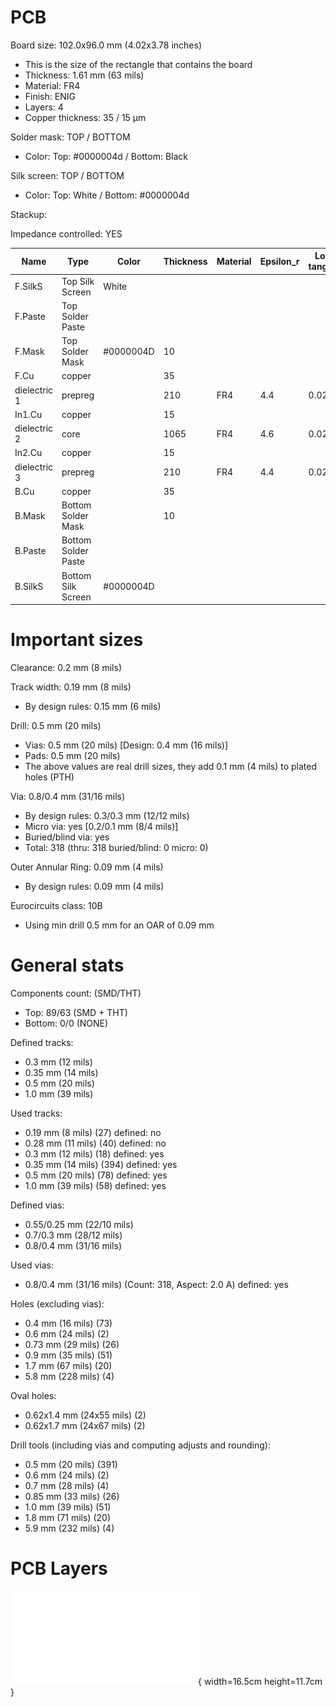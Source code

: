 # PCB

Board size: 102.0x96.0 mm (4.02x3.78 inches)

- This is the size of the rectangle that contains the board
- Thickness: 1.61 mm (63 mils)
- Material: FR4
- Finish: ENIG
- Layers: 4
- Copper thickness: 35 / 15 µm

Solder mask: TOP / BOTTOM

- Color: Top: #0000004d / Bottom: Black

Silk screen: TOP / BOTTOM

- Color: Top: White / Bottom: #0000004d


Stackup:

Impedance controlled: YES

| Name                 | Type                 | Color            | Thickness | Material        | Epsilon_r | Loss tangent |
|----------------------|----------------------|------------------|-----------|-----------------|-----------|--------------|
| F.SilkS              | Top Silk Screen      | White            |           |                 |           |              |
| F.Paste              | Top Solder Paste     |                  |           |                 |           |              |
| F.Mask               | Top Solder Mask      | #0000004D        |        10 |                 |           |              |
| F.Cu                 | copper               |                  |        35 |                 |           |              |
| dielectric 1         | prepreg              |                  |       210 | FR4             |       4.4 |        0.020 |
| In1.Cu               | copper               |                  |        15 |                 |           |              |
| dielectric 2         | core                 |                  |      1065 | FR4             |       4.6 |        0.020 |
| In2.Cu               | copper               |                  |        15 |                 |           |              |
| dielectric 3         | prepreg              |                  |       210 | FR4             |       4.4 |        0.020 |
| B.Cu                 | copper               |                  |        35 |                 |           |              |
| B.Mask               | Bottom Solder Mask   |                  |        10 |                 |           |              |
| B.Paste              | Bottom Solder Paste  |                  |           |                 |           |              |
| B.SilkS              | Bottom Silk Screen   | #0000004D        |           |                 |           |              |

# Important sizes

Clearance: 0.2 mm (8 mils)

Track width: 0.19 mm (8 mils)

- By design rules: 0.15 mm (6 mils)

Drill: 0.5 mm (20 mils)

- Vias: 0.5 mm (20 mils) [Design: 0.4 mm (16 mils)]
- Pads: 0.5 mm (20 mils)
- The above values are real drill sizes, they add 0.1 mm (4 mils) to plated holes (PTH)

Via: 0.8/0.4 mm (31/16 mils)

- By design rules: 0.3/0.3 mm (12/12 mils)
- Micro via: yes [0.2/0.1 mm (8/4 mils)]
- Buried/blind via: yes
- Total: 318 (thru: 318 buried/blind: 0 micro: 0)

Outer Annular Ring: 0.09 mm (4 mils)

- By design rules: 0.09 mm (4 mils)

Eurocircuits class: 10B
- Using min drill 0.5 mm for an OAR of 0.09 mm


# General stats

Components count: (SMD/THT)

- Top: 89/63 (SMD + THT)
- Bottom: 0/0 (NONE)

Defined tracks:

- 0.3 mm (12 mils)
- 0.35 mm (14 mils)
- 0.5 mm (20 mils)
- 1.0 mm (39 mils)

Used tracks:

- 0.19 mm (8 mils) (27) defined: no
- 0.28 mm (11 mils) (40) defined: no
- 0.3 mm (12 mils) (18) defined: yes
- 0.35 mm (14 mils) (394) defined: yes
- 0.5 mm (20 mils) (78) defined: yes
- 1.0 mm (39 mils) (58) defined: yes

Defined vias:

- 0.55/0.25 mm (22/10 mils)
- 0.7/0.3 mm (28/12 mils)
- 0.8/0.4 mm (31/16 mils)

Used vias:

- 0.8/0.4 mm (31/16 mils) (Count: 318, Aspect: 2.0 A) defined: yes

Holes (excluding vias):

- 0.4 mm (16 mils) (73)
- 0.6 mm (24 mils) (2)
- 0.73 mm (29 mils) (26)
- 0.9 mm (35 mils) (51)
- 1.7 mm (67 mils) (20)
- 5.8 mm (228 mils) (4)

Oval holes:

- 0.62x1.4 mm (24x55 mils) (2)
- 0.62x1.7 mm (24x67 mils) (2)

Drill tools (including vias and computing adjusts and rounding):

- 0.5 mm (20 mils) (391)
- 0.6 mm (24 mils) (2)
- 0.7 mm (28 mils) (4)
- 0.85 mm (33 mils) (26)
- 1.0 mm (39 mils) (51)
- 1.8 mm (71 mils) (20)
- 5.9 mm (232 mils) (4)




# PCB Layers

![Prints the PCB using a mechanism that is more flexible than `pdf_pcb_print` and `svg_pcb_print`.](../PCBPrint/AstraControl-assembly.pdf){ width=16.5cm height=11.7cm }

